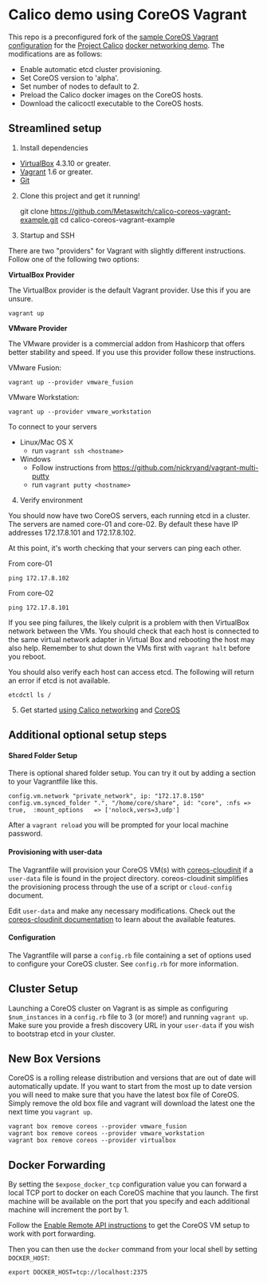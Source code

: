 # Calico demo using CoreOS Vagrant

This repo is a preconfigured fork of the <a href="https://github.com/coreos/coreos-vagrant">sample CoreOS Vagrant configuration</a> for the <a href="https://github.com/Metaswitch/calico">Project Calico</a> <a href="https://github.com/Metaswitch/calico-docker">docker networking demo</a>.  The modifications are as follows:

* Enable automatic etcd cluster provisioning.
* Set CoreOS version to 'alpha'.
* Set number of nodes to default to 2.
* Preload the Calico docker images on the CoreOS hosts.
* Download the calicoctl executable to the CoreOS hosts.

## Streamlined setup

1) Install dependencies

* [VirtualBox][virtualbox] 4.3.10 or greater.
* [Vagrant][vagrant] 1.6 or greater.
* [Git][git]

2) Clone this project and get it running!

    git clone https://github.com/Metaswitch/calico-coreos-vagrant-example.git
    cd calico-coreos-vagrant-example

3) Startup and SSH

There are two "providers" for Vagrant with slightly different instructions.
Follow one of the following two options:

**VirtualBox Provider**

The VirtualBox provider is the default Vagrant provider. Use this if you are unsure.

    vagrant up

**VMware Provider**

The VMware provider is a commercial addon from Hashicorp that offers better stability and speed.
If you use this provider follow these instructions.

VMware Fusion:

    vagrant up --provider vmware_fusion

VMware Workstation:

    vagrant up --provider vmware_workstation

To connect to your servers
* Linux/Mac OS X
    * run `vagrant ssh <hostname>`
* Windows
    * Follow instructions from https://github.com/nickryand/vagrant-multi-putty
    * run `vagrant putty <hostname>`

4) Verify environment

You should now have two CoreOS servers, each running etcd in a cluster. The servers are named core-01 and core-02.  By default these have IP addresses 172.17.8.101 and 172.17.8.102.

At this point, it's worth checking that your servers can ping each other.

From core-01

    ping 172.17.8.102

From core-02

    ping 172.17.8.101

If you see ping failures, the likely culprit is a problem with then VirtualBox network between the VMs.  You should check that each host is connected to the same virtual network adapter in Virtual Box and rebooting the host may also help.  Remember to shut down the VMs first with `vagrant halt` before you reboot.

You should also verify each host can access etcd.  The following will return an error if etcd is not available.

    etcdctl ls /

5) Get started [using Calico networking][using-calico] and [CoreOS][using-coreos]

[virtualbox]: https://www.virtualbox.org/
[vagrant]: https://www.vagrantup.com/downloads.html
[using-coreos]: http://coreos.com/docs/using-coreos/
[using-calico]: https://github.com/Metaswitch/calico-docker/blob/master/docs/GettingStarted.md
[git]: http://git-scm.com/

## Additional optional setup steps

#### Shared Folder Setup

There is optional shared folder setup.
You can try it out by adding a section to your Vagrantfile like this.

    config.vm.network "private_network", ip: "172.17.8.150"
    config.vm.synced_folder ".", "/home/core/share", id: "core", :nfs => true,  :mount_options   => ['nolock,vers=3,udp']

After a `vagrant reload` you will be prompted for your local machine password.

#### Provisioning with user-data

The Vagrantfile will provision your CoreOS VM(s) with [coreos-cloudinit][coreos-cloudinit] if a `user-data` file is found in the project directory.  coreos-cloudinit simplifies the provisioning process through the use of a script or `cloud-config` document.

Edit `user-data` and make any necessary modifications.
Check out the [coreos-cloudinit documentation][coreos-cloudinit] to learn about the available features.

[coreos-cloudinit]: https://github.com/coreos/coreos-cloudinit

#### Configuration

The Vagrantfile will parse a `config.rb` file containing a set of options used to configure your CoreOS cluster.
See `config.rb` for more information.

## Cluster Setup

Launching a CoreOS cluster on Vagrant is as simple as configuring `$num_instances` in a `config.rb` file to 3 (or more!) and running `vagrant up`.
Make sure you provide a fresh discovery URL in your `user-data` if you wish to bootstrap etcd in your cluster.

## New Box Versions

CoreOS is a rolling release distribution and versions that are out of date will automatically update.
If you want to start from the most up to date version you will need to make sure that you have the latest box file of CoreOS.
Simply remove the old box file and vagrant will download the latest one the next time you `vagrant up`.

    vagrant box remove coreos --provider vmware_fusion
    vagrant box remove coreos --provider vmware_workstation
    vagrant box remove coreos --provider virtualbox

## Docker Forwarding

By setting the `$expose_docker_tcp` configuration value you can forward a local TCP port to docker on each CoreOS machine that you launch. The first machine will be available on the port that you specify and each additional machine will increment the port by 1.

Follow the [Enable Remote API instructions][coreos-enabling-port-forwarding] to get the CoreOS VM setup to work with port forwarding.

[coreos-enabling-port-forwarding]: https://coreos.com/docs/launching-containers/building/customizing-docker/#enable-the-remote-api-on-a-new-socket

Then you can then use the `docker` command from your local shell by setting `DOCKER_HOST`:

    export DOCKER_HOST=tcp://localhost:2375
